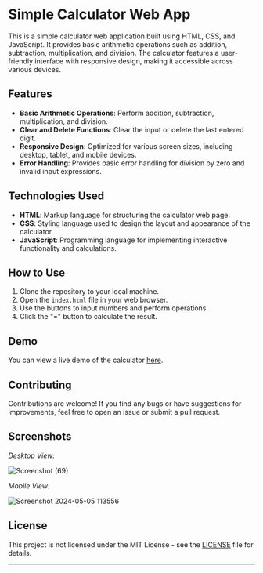 # Simple Calculator Web App

This is a simple calculator web application built using HTML, CSS, and JavaScript. It provides basic arithmetic operations such as addition, subtraction, multiplication, and division. The calculator features a user-friendly interface with responsive design, making it accessible across various devices.

## Features

- **Basic Arithmetic Operations**: Perform addition, subtraction, multiplication, and division.
- **Clear and Delete Functions**: Clear the input or delete the last entered digit.
- **Responsive Design**: Optimized for various screen sizes, including desktop, tablet, and mobile devices.
- **Error Handling**: Provides basic error handling for division by zero and invalid input expressions.

## Technologies Used

- **HTML**: Markup language for structuring the calculator web page.
- **CSS**: Styling language used to design the layout and appearance of the calculator.
- **JavaScript**: Programming language for implementing interactive functionality and calculations.

## How to Use

1. Clone the repository to your local machine.
2. Open the `index.html` file in your web browser.
3. Use the buttons to input numbers and perform operations.
4. Click the "=" button to calculate the result.

## Demo

You can view a live demo of the calculator [here](https://surajkumar345678.github.io/Calculator/).

## Contributing

Contributions are welcome! If you find any bugs or have suggestions for improvements, feel free to open an issue or submit a pull request.

## Screenshots

*Desktop View:*

![Screenshot (69)](https://github.com/surajkumar345678/Calculator/assets/60316890/197341f2-9d1a-443b-a74c-cb0a091fddf3)

*Mobile View:*

![Screenshot 2024-05-05 113556](https://github.com/surajkumar345678/Calculator/assets/60316890/4980a358-afa8-47c6-8e43-a6e599191026)


## License

This project is not licensed under the MIT License - see the [LICENSE](LICENSE) file for details.

---
